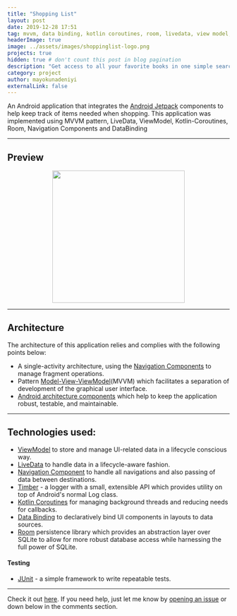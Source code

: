 ```yaml
---
title: "Shopping List"
layout: post
date: 2019-12-28 17:51
tag: mvvm, data binding, kotlin coroutines, room, livedata, view model, navigation components, android ktx
headerImage: true
image: ../assets/images/shoppinglist-logo.png
projects: true
hidden: true # don't count this post in blog pagination
description: "Get access to all your favorite books in one simple search"
category: project
author: mayokunadeniyi
externalLink: false
---
```


An Android application that integrates the [Android Jetpack](https://developer.android.com/jetpack/) components to help keep track of items needed when shopping. This application was implemented using MVVM pattern, LiveData, ViewModel, Kotlin-Coroutines, Room, Navigation Components and DataBinding

---

## Preview
<p align="center"><a><img src="https://github.com/mayokunthefirst/Shopping-List/blob/master/gif/gifdemo.gif" width="300"></a></p>


---

## Architecture
The architecture of this application relies and complies with the following points below:
* A single-activity architecture, using the [Navigation Components](https://developer.android.com/guide/navigation) to manage fragment operations.
* Pattern [Model-View-ViewModel](https://en.wikipedia.org/wiki/Model%E2%80%93view%E2%80%93viewmodel)(MVVM) which facilitates a separation of development of the graphical user interface.
* [Android architecture components](https://developer.android.com/topic/libraries/architecture/) which help to keep the application robust, testable, and maintainable.

---

## Technologies used:

* [ViewModel](https://developer.android.com/topic/libraries/architecture/viewmodel) to store and manage UI-related data in a lifecycle conscious way.
* [LiveData](https://developer.android.com/topic/libraries/architecture/livedata) to handle data in a lifecycle-aware fashion.
* [Navigation Component](https://developer.android.com/guide/navigation) to handle all navigations and also passing of data between destinations.
* [Timber](https://github.com/JakeWharton/timber) - a logger with a small, extensible API which provides utility on top of Android's normal Log class.
* [Kotlin Coroutines](https://kotlinlang.org/docs/reference/coroutines-overview.html) for managing background threads and reducing needs for callbacks.
* [Data Binding](https://developer.android.com/topic/libraries/data-binding/) to declaratively bind UI components in layouts to data sources.
* [Room](https://developer.android.com/topic/libraries/architecture/room) persistence library which provides an abstraction layer over SQLite to allow for more robust database access while harnessing the full power of SQLite.

#### Testing
* [JUnit](https://junit.org/junit4/) - a simple framework to write repeatable tests.

---

Check it out [here](https://github.com/mayokunthefirst/Shopping-List).
If you need help, just let me know by [opening an issue](https://github.com/mayokunthefirst/Shopping-List/issues) or down below in the comments section.
